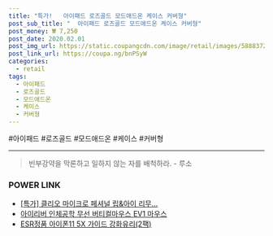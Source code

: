```yaml
--- 
title: "특가!   아이패드 로즈골드 모드애드온 케이스 커버형" 
post_sub_title: "  아이패드 로즈골드 모드애드온 케이스 커버형" 
post_money: ₩ 7,250 
post_date: 2020.02.01 
post_img_url: https://static.coupangcdn.com/image/retail/images/58883721910849-f9abfbaf-7eab-45f4-8aff-b03d952aa23a.jpg 
post_link_url: https://coupa.ng/bnPSyW 
categories: 
  - retail 
tags: 
  - 아이패드 
  - 로즈골드 
  - 모드애드온 
  - 케이스 
  - 커버형 
--- 
```

  #아이패드 #로즈골드 #모드애드온 #케이스 #커버형 
<hr> 

> 빈부강약을 막론하고 일하지 않는 자를 배척하라. - 루소 


### POWER LINK

* <a href="https://blog.naver.com/an0733/221786296736" target="_blank">[특가] 클리오 마이크로 페셔널 립&아이 리무...</a>
* <a href="https://blog.naver.com/fasyy4321/221791859986" target="_blank">아이리버 인체공학 무선 버티컬마우스 EV1 마우스</a>
* <a href="https://blog.naver.com/fasyy4321/221791887162" target="_blank">ESR정품 아이폰11 5X 가이드 강화유리(2팩)</a>
